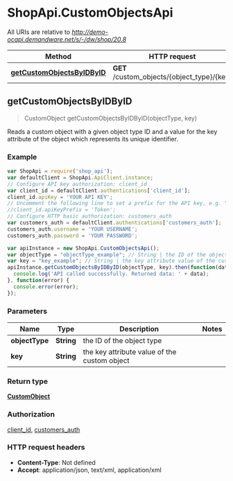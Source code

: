 # ShopApi.CustomObjectsApi

All URIs are relative to *http://demo-ocapi.demandware.net/s/-/dw/shop/20.8*

Method | HTTP request | Description
------------- | ------------- | -------------
[**getCustomObjectsByIDByID**](CustomObjectsApi.md#getCustomObjectsByIDByID) | **GET** /custom_objects/{object_type}/{key} | 



## getCustomObjectsByIDByID

> CustomObject getCustomObjectsByIDByID(objectType, key)



Reads a custom object with a given object type ID and a value for the  key attribute of the object which represents its unique identifier.

### Example

```javascript
var ShopApi = require('shop_api');
var defaultClient = ShopApi.ApiClient.instance;
// Configure API key authorization: client_id
var client_id = defaultClient.authentications['client_id'];
client_id.apiKey = 'YOUR API KEY';
// Uncomment the following line to set a prefix for the API key, e.g. "Token" (defaults to null)
//client_id.apiKeyPrefix = 'Token';
// Configure HTTP basic authorization: customers_auth
var customers_auth = defaultClient.authentications['customers_auth'];
customers_auth.username = 'YOUR USERNAME';
customers_auth.password = 'YOUR PASSWORD';

var apiInstance = new ShopApi.CustomObjectsApi();
var objectType = "objectType_example"; // String | the ID of the object type
var key = "key_example"; // String | the key attribute value of the custom object
apiInstance.getCustomObjectsByIDByID(objectType, key).then(function(data) {
  console.log('API called successfully. Returned data: ' + data);
}, function(error) {
  console.error(error);
});

```

### Parameters



Name | Type | Description  | Notes
------------- | ------------- | ------------- | -------------
 **objectType** | **String**| the ID of the object type | 
 **key** | **String**| the key attribute value of the custom object | 

### Return type

[**CustomObject**](CustomObject.md)

### Authorization

[client_id](../README.md#client_id), [customers_auth](../README.md#customers_auth)

### HTTP request headers

- **Content-Type**: Not defined
- **Accept**: application/json, text/xml, application/xml

